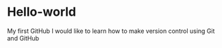 # Hello-world
My first GitHub
I would like to learn how to make version control using Git and GitHub
